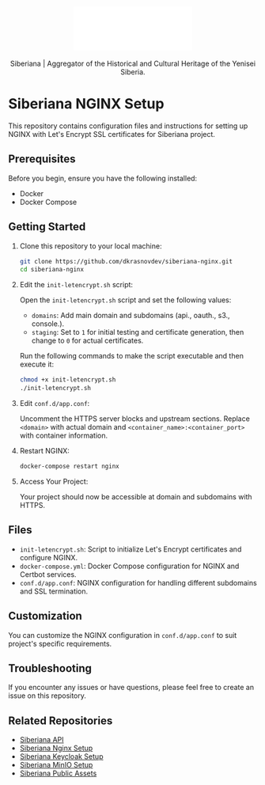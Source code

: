 <p align="center">
  <picture>
  <source media="(prefers-color-scheme: dark)" srcset="https://raw.githubusercontent.com/dkrasnovdev/siberiana-public-assets/main/assets/siberiana-logo-dark-background.svg">
  <img src="https://raw.githubusercontent.com/dkrasnovdev/siberiana-public-assets/main/assets/siberiana-logo-dark-background.svg" width="240" height="90" alt="Logo for Siberiana">
</picture>
</p>

<p align="center">
Siberiana | Aggregator of the Historical and Cultural Heritage of the Yenisei Siberia.
</p>

# Siberiana NGINX Setup

This repository contains configuration files and instructions for setting up NGINX with Let's Encrypt SSL certificates for Siberiana project.

## Prerequisites

Before you begin, ensure you have the following installed:

- Docker
- Docker Compose

## Getting Started

1. Clone this repository to your local machine:

   ```bash
   git clone https://github.com/dkrasnovdev/siberiana-nginx.git
   cd siberiana-nginx
   ```

2. Edit the `init-letencrypt.sh` script:

   Open the `init-letencrypt.sh` script and set the following values:

   - `domains`: Add main domain and subdomains (api.<domain>, oauth.<domain>, s3.<domain>, console.<domain>).
   - `staging`: Set to `1` for initial testing and certificate generation, then change to `0` for actual certificates.

   Run the following commands to make the script executable and then execute it:

   ```bash
   chmod +x init-letencrypt.sh
   ./init-letencrypt.sh
   ```

3. Edit `conf.d/app.conf`:

   Uncomment the HTTPS server blocks and upstream sections. Replace `<domain>` with actual domain and `<container_name>:<container_port>` with container information.

4. Restart NGINX:

   ```bash
   docker-compose restart nginx
   ```

5. Access Your Project:

   Your project should now be accessible at domain and subdomains with HTTPS.

## Files

- `init-letencrypt.sh`: Script to initialize Let's Encrypt certificates and configure NGINX.
- `docker-compose.yml`: Docker Compose configuration for NGINX and Certbot services.
- `conf.d/app.conf`: NGINX configuration for handling different subdomains and SSL termination.

## Customization

You can customize the NGINX configuration in `conf.d/app.conf` to suit project's specific requirements.

## Troubleshooting

If you encounter any issues or have questions, please feel free to create an issue on this repository.

## Related Repositories

- [Siberiana API](https://github.com/dkrasnovdev/siberiana-api)
- [Siberiana Nginx Setup](https://github.com/dkrasnovdev/siberiana-nginx)
- [Siberiana Keycloak Setup](https://github.com/dkrasnovdev/siberiana-keycloak)
- [Siberiana MinIO Setup](https://github.com/dkrasnovdev/siberiana-minio)
- [Siberiana Public Assets](https://github.com/dkrasnovdev/siberiana-public-assets)
